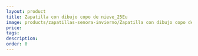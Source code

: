 ```yaml
---
layout: product
title: Zapatilla con dibujo copo de nieve_25Eu
image: products/zapatillas-senora-invierno/Zapatilla con dibujo copo de nieve_25Eu.jpeg
price: 
tags: 
description: 
order: 0
---
```

